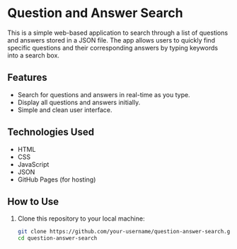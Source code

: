 # Question and Answer Search

This is a simple web-based application to search through a list of questions and answers stored in a JSON file. The app allows users to quickly find specific questions and their corresponding answers by typing keywords into a search box.

## Features

- Search for questions and answers in real-time as you type.
- Display all questions and answers initially.
- Simple and clean user interface.

## Technologies Used

- HTML
- CSS
- JavaScript
- JSON
- GitHub Pages (for hosting)

## How to Use

1. Clone this repository to your local machine:
   ```sh
   git clone https://github.com/your-username/question-answer-search.git
   cd question-answer-search
